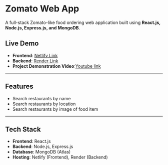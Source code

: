 # Zomato Web App

A full-stack Zomato-like food ordering web application built using **React.js, Node.js, Express.js, and MongoDB**.

## Live Demo
- **Frontend**: [Netlify Link](https://zomato-clone-2005.netlify.app)
- **Backend**: [Render Link](https://zomato-webapp-r2d8.onrender.com)
- **Project Demonstration Video**:[Youtube link](https://www.youtube.com/watch?v=x4oSO3CqaYc)

---

## Features
-  Search restaurants by name
-  Search restaurants by location
-  Search restaurants by image of food item

---

##  Tech Stack
- **Frontend**: React.js
- **Backend**: Node.js, Express.js
- **Database**: MongoDB (Atlas)
- **Hosting**: Netlify (Frontend), Render (Backend)
